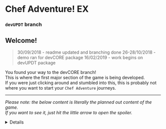 # Chef Adventure! EX
### `devUPDT` branch
## Welcome!
> 30/09/2018 - readme updated and branching done
> 26-28/10/2018 - demo ran for devCORE package
> 16/02/2019 - work begins on devUPDT package

You found your way to the devCORE branch!<br/>
This is where the first major section of the game is being developed.<br/>
If you were just clicking around and stumbled into this, this is probably not where you want to start your `Chef Adventure` journeys.<br/>

---

_Please note: the below content is literally the planned out content of the game._<br/>
_If you want to see it, just hit the little arrow to open the spoiler._

<details>

## Index of Contents:
- [Locations and Pathing](#locations-and-pathing)
- [Crystals](#crystals)
- [Quests](#quests)
- [Characters](#characters)
- [Plot Progression](#plot-progression)

---
---
---

# Locations and Pathing

## List of locations
- Caves
- Forest
- Mountains
- Lakes
- Volcano
- Marshlands
- Prairie
- Castle
- Subterranean
- Heaven


## Pathing:
Caves > Forest > Caves > Mountains > Forest > Lakes > Caves > Volcano > Mountains //
> The path splits after the second crystal is obtained from the mountains.

### Alex’s Path:
Marshlands > Prairie > Castle // 
Caves > Mountains > Heaven

### Alice’s Path:
Forest > Lakes > Castle // 
Caves > Volcano > Subterranean


### Trials:
> From the castle, the player is put through a trial which varies by leader.

Path(Caves) > Trial(Mountains)  > Course(Lakes)  > Gauntlet(Volcano)

---
---
---

# Crystals
## Crystal Locations
 - The Caves; The initial crystal of distribution included in the intro dungeon.
 - The Forest; Protected by trolls and their chieftain, several waves of trolls help the chief.
 - The Mountains; Protected by a flock of Harpies, led by a Siren.
 - The Ruins(castle); Tons of traps, deep in the dungeon of the Castle, guarded by 1st boss Vampire.

## Crystal Functions
_NOTE: Each crystal has a miniquest you can take to “feed” it and level it up, giving it __+additional abilities.___
- Distribute;
> Allows distribution of points after levelup.<br/>
__+unlocks higher and lower difficulty levels__
- Create; 
> Enables Treis to create nanobot accesories.<br/>
__+unlocks accessories that will teach skills__
- Empower;
> Enables Xavier to create passive bonus skills.<br/>
__+unlocks equipment that can be leveled up__
- Destroy;
> Breaks the seal on the final dungeon.<br/>
__+unlocks the other final dungeon and access to Alice/Alex__

---
---
---

# Quests
## The Caravan/Town
Rebuilding the town is an optional side quest that becomes available after the player collects the second crystal and the pair split. Depending on who the player chose to follow determines which of the carpenters will be found. The player can choose to NOT build the Town, and all the people found will simply hang out in The Mainstay.

## Treis/Xavier-love interest
The player has the optional opportunity to further/develop a love interest with either Treis(Alex) or Xavier(Alice). The interest is developed through a series of “date”-type quests with the designated partner, and can have varying results. These quests are time sensitive, and CAN BE MISSED. If too many are missed, the game will cease the continuation of the quests. If the dates go extremely poorly, the game will cease the continuation of the quests.

## “Sidequest” chain
Claiming the forest crystal(#2) unlocks a wave of anomalies across the island the story takes place on. These anomalies are caused by a disturbance in the balance of things from the crystals, which result in mini “hives” of monsters being loosed in various areas where a “king” monster dwells. Defeating the king of each hive unlocks a different type of passive to be leveled up. The clearing of these hives is not integral to the completion of the main story quest, but helps the player greatly and impacts the ending of the game.

---
---
---

# Characters
## Alex the Fighter
The male protagonist of the story. Specializes in melee type weapons, though is also capable of utilizing Bows and various ranged tools.

## Alice the Acolyte, 
The female protagonist of the story. Specializes in using magic staves to launch projectiles. Is also capable of a wide arsenal of spells based on the equipment being worn.

## Gilbert the Merchant
 Gilbert is the primary merchant that does traveling and peddles his wares to the protagonists. He starts as a merchant of many types, selling weapons/armor/items/etc… but after acquiring the blacksmith he stops selling weapons/armor.

## Leo the Alchemist
Leo is the only one who is capable of creating potions for the protagonists, for a fee. Later, he will also be able to help you craft useful potions for in-battle effects, like rage potions or shielding potions. Leo has 2 nameless assistants that can be rescued who will fetch ingredients for him.

## Treis the Engineer
Treis is the upbeat inventor/engineer that builds tools for the protagonists, and eventually after the pair splits, develops a love interest in Alex. Her abilities in creating tools is unmatched, and eventually evolves into creating explosives and various accessories that enable unique passives to be learned over time by the protagonists. You can also rescue 1 nameless assistant, one who does the mindless work.

## Silus-Innkeeper
Silus is the silent innkeeper. He almost never talks, but is the one who originally ran the inn before it was attacked by monsters. He is also the only one that is NOT a part of the caravan, and eventually will open up and allow the Inn to expand and go over details and pricing for rebuilding the town with you and the carpenter you save. You can also rescue 2 nameless assistants, his bartender and cleaning maid.

## Viktor/Viskor-Blacksmith(s)
Viktor and Viskor are twin blacksmiths. They work together on everything and may as well be considered a single person as far as seamless teamwork and functionality is concerned. They will take over selling weapons/armors to you after you save them. After you complete their quests, they will also be able to assist you in upgrading your weaponry given you provide the proper materials.

## Xavier the Enchanter
Xavier is a dark and mysterious gentleman who specializes in dark magic and binding enchantments. He is also the love interest that Alice falls for after the pair splits. Rescuing him will unlock Leo’s capability to create magical potions that heighten your abilities and do other random things. Completing his various quests will reward you with learnable passives through slaying of monsters and other events.

## Tac(or)Mill-Carpenter
 > (not yet implemented or details planned out).

---
---
---

# Plot Progression
## Chapter 1: The First Steps
The duo begins the story in the initial cave where they battle and earn the first of four crystals allowing the primary element of gameplay: Distribution. The crystal then guides the player into the first Cave, where the caravan members are scattered about. Lack of tools push the player to explore the Forest where the player discovers the “wreckage”, and can save the engineer from the caravan.

## Chapter 2: The Split
Alice begins to hunger more for the power of the crystals and what they are, thinking Alex is becoming too soft and unmotivated to continue, and Alex thinks Alice is becoming too intense about the crystals, the pair split, allowing the player to follow either Alex or Alice. (will permit for a love-interest to develop, and the type of town to develop) This happens after the acquisition of the second crystal. Whomever is the leader will take the two crystals, while the other party member will encounter the player at the third and final crystals.

## Chapter 3: The Trials
The third crystal is located in the Castle, the second crystal will guide the player on a different path depending on who the player chooses to follow. The caravan members have seemed to be hiding something and all too willing to help Alex/Alice in their quest. The ultimate goal for the caravan is protecting the crystals, whether it is returning these crystals to the kingdom from which they came, or giving these crystals to the deity of the Subterrain/Heaven. Their goal is not made apparent until the pair split, in which case the town will take the side of the one that the player controls. 

## Chapter 4a: Alice is a Force
If Alice is the leader, then the town will seek to go to Heaven and amplify the powers of the crystals by destroying the deity up there in the name of the deity in the Subterrain, and absorbing its power into the final crystal. Doing this will enable Alice to recruit Alex back into service via mind control from the crystals.

## Chapter 4b: Alex Brings Justice
If Alex is the leader, then the town will seek to go to the Subterrain and protect the power of the crystals by destroying the deity down there, and preventing the deity from laying waste with the crystals. Afterwards, Alex will deliver the 4 crystals to the kingdom to finish the main storyline. Doing this will free Alice from the grip of the magical attunement link to the crystals. 

## Chapter 5: The Aftermath
After the player reunites with the partner, there will be a small quest that will basically reunite the two on the same playing ground (to enable further content creation). Then the player will have control to proceed into doing the post-game dungeons. These dungeons are unlocked by doing the miniquest for the 4th crystal. Multiple quests will be available, though they will be sequentially unlocked to encourage progression.

---

(original plot from VX Ace)
- Chapter 1:	The Cave; A Den of Monsters
	Gotta get that Tasty Stew, and other recipes learned.
	Learn how to use a new weapon type: The Bow
	[LV011]Defeat boss: Vampire
	Unlock the first teleportation device
	Learn how to use a new weapon type: The Axe
	  Access to first bonus segment is now available*

- Chapter 2:	The Forest; Trees Entwined with Mystery
	Entering the forest requires the Axe.
	Find the Mushrooms so you can wake up the Inventor.
	Waking the Inventor earns a new accessory: The Gloves
	Also permits usage of the first teleporter to and from the caves
	Raid the caravan wreckage for Treis’ tools.
	[LV018]No boss for The Forest, yet.

- Chapter 3:	The Mountain; Negative Peaks and Arctic Times
	Collecting Hazelnuts is a tedious, tedious task, need 15x.
	50x Arrowheads are easy enough to come by, Gilbert.
	Both gloves and axe are necessary to scale the mountain.
	[LV025]Defeat boss: Wind Drake
	Find the Aerolite to combine with nuts and arrows for Treis.
	Providing materials will earn you… The Hookshot from Treis.
	Next stop: claim the 2nd crystal in the Forest.
	  Access to second bonus segment is now available**

- Chapter 4:	The Forest; The Wrath of Trolls and Voodoo
	Hookshot enables access the forest ruins, the home of the trolls.
	
- Chapter 5:	The Volcano; Fiery Ancient Ruins
	  Access to third bonus segment is now available***

- Chapter 6:	The Marshlands; Plagued and Forgotten Waste

- Chapter 7:	The Prairie; Land of Titans

- Chapter 8:	The Castle; Wicked Demons of Tyranny

</details>